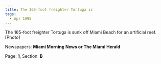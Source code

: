 ```yaml
---  
title: The 165-foot freighter Tortuga is  
tags:  
  - Apr 1995  
---  
```

  
The 165-foot freighter Tortuga is sunk off Miami Beach for an artificial reef. [Photo]  
  
Newspapers: **Miami Morning News or The Miami Herald**  
  
Page: **1**, Section: **B** 
